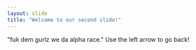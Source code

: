 ```yaml
---
layout: slide
title: "Welcome to our second slide!"
---
```

"fuk dem gurlz we da alpha race."
Use the left arrow to go back!
